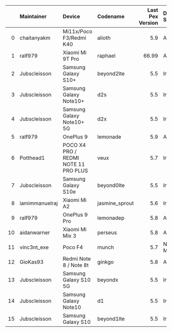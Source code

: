 |    | Maintainer     | Device                               | Codename       |   Last Pex Version | Device Status   |
|---:|:---------------|:-------------------------------------|:---------------|-------------------:|:----------------|
|  0 | chaitanyakm    | Mi11x/Poco F3/Redmi K40              | alioth         |               5.9  | Active          |
|  1 | ralf979        | Xiaomi Mi 9T Pro                     | raphael        |              66.99 | Active          |
|  2 | Jubscleisson   | Samsung Galaxy S10+                  | beyond2lte     |               5.5  | In-Active       |
|  3 | Jubscleisson   | Samsung Galaxy Note10+               | d2s            |               5.5  | In-Active       |
|  4 | Jubscleisson   | Samsung Galaxy Note10+ 5G            | d2x            |               5.5  | In-Active       |
|  5 | ralf979        | OnePlus 9                            | lemonade       |               5.9  | Active          |
|  6 | Potthead1      | POCO X4 PRO / REDMI NOTE 11 PRO PLUS | veux           |               5.7  | In-Active       |
|  7 | Jubscleisson   | Samsung Galaxy S10e                  | beyond0lte     |               5.5  | In-Active       |
|  8 | iamimmanuelraj | Xiaomi Mi A2                         | jasmine_sprout |               5.6  | In-Active       |
|  9 | ralf979        | OnePlus 9 Pro                        | lemonadep      |               5.8  | Active          |
| 10 | aidanwarner    | Xiaomi Mi Mix 3                      | perseus        |               5.8  | Active          |
| 11 | vinc3nt_exe    | Poco F4                              | munch          |               5.7  | Not-Maintained  |
| 12 | GioKas93       | Redmi Note 8 / Note 8t               | ginkgo         |               5.8  | Active          |
| 13 | Jubscleisson   | Samsung Galaxy S10 5G                | beyondx        |               5.5  | In-Active       |
| 14 | Jubscleisson   | Samsung Galaxy Note10                | d1             |               5.5  | In-Active       |
| 15 | Jubscleisson   | Samsung Galaxy S10                   | beyond1lte     |               5.5  | In-Active       |